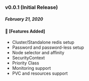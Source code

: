 ### v0.0.1 (Initial Release)
##### February 21, 2020

#### :tada: [Features Added]

- Cluster/Standalone redis setup
- Password and password-less setup
- Node selector and affinity
- SecurityContext
- Priority Class
- Monitoring support
- PVC and resources support
